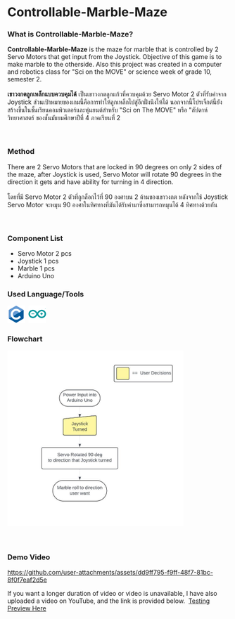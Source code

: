 # Controllable-Marble-Maze

### What is Controllable-Marble-Maze?
**Controllable-Marble-Maze** is the maze for marble that is controlled by 2 Servo Motors that get input from the Joystick. Objective of this game is to make marble to the otherside. Also this project was created in a computer and robotics class for "Sci on the MOVE" or science week of grade 10, semester 2. 
<br>  
**เขาวงกตลูกเหล็กแบบควบคุมได้** เป็นเขาวงกตลูกแก้วที่ควบคุมด้วย Servo Motor 2 ตัวที่รับค่าจาก Joystick ส่วนเป้าหมายของเกมนี้คือการทำให้ลูกเหล็กไปสู่อีกฝั่งนึงให้ได้ นอกจากนี้โปรเจ็กต์นี้ยังสร้างขึ้นในชั้นเรียนคอมพิวเตอร์และหุ่นยนต์สำหรับ "Sci on The MOVE" หรือ "สัปดาห์วิทยาศาสตร์ ของชั้นมัธยมศึกษาปีที่ 4 ภาคเรียนที่ 2
<br>
<br>
<br>
### Method
There are 2 Servo Motors that are locked in 90 degrees on only 2 sides of the maze, after Joystick is used, Servo Motor will rotate 90 degrees in the direction it gets and have ability for turning in 4 direction.
<br>  
โดยที่มี Servo Motor 2 ตัวที่ถูกล็อกไว้ที่ 90 องศาบน 2 ด้านของเขาวงกต     หลังจากใช้ Joystick Servo Motor จะหมุน 90 องศาในทิศทางที่มันได้รับค่ามาซึ่งสามารถหมุนได้ 4 ทิศทางด้วยกัน
<br>
<br>
<br>
### Component List
- Servo Motor 2 pcs
- Joystick 1 pcs
- Marble 1 pcs 
- Arduino Uno

### Used Language/Tools
<div>
  <img src="https://github.com/devicons/devicon/blob/master/icons/c/c-original.svg" title="C"width="40" height="40"/>&nbsp;
  <img src="https://github.com/devicons/devicon/blob/master/icons/arduino/arduino-original.svg" title="Arduino"width="40" height="40"/>&nbsp;</div>  
</div>

### Flowchart 
<div>
  <img src="./illustration/Flowchart.jpeg"  title="Flowchart"width="400" height="400"/>
</div>
<br>  

<br>  

### Demo Video


https://github.com/user-attachments/assets/dd9ff795-f9ff-48f7-81bc-8f0f7eaf2d5e


If you want a longer duration of video or video is unavailable, I have also uploaded a video on YouTube, and the link is provided below. 
[Testing Preview Here](https://youtube.com/shorts/Df4pVayRqeQ?feature=share)
